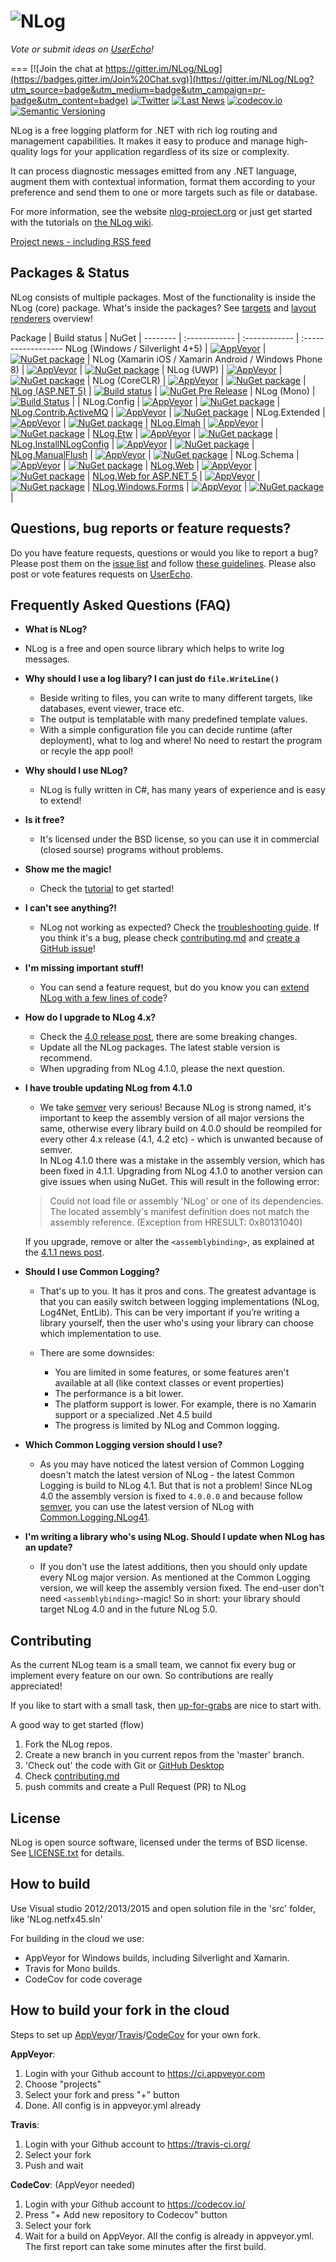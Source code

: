 ![NLog](https://raw.githubusercontent.com/NLog/NLog.github.io/master/images/NLog-logo-only_small.png)
===
*Vote or submit ideas on [UserEcho](https://nlog.userecho.com)!*

===
[![Join the chat at https://gitter.im/NLog/NLog](https://badges.gitter.im/Join%20Chat.svg)](https://gitter.im/NLog/NLog?utm_source=badge&utm_medium=badge&utm_campaign=pr-badge&utm_content=badge)
[![Twitter](https://img.shields.io/badge/Twitter-NLogOfficial-blue.svg)](https://twitter.com/nlogofficial)
[![Last News](https://img.shields.io/badge/News-28_dec_2015-orange.svg)](http://nlog-project.org/archives/)
[![codecov.io](https://codecov.io/github/NLog/NLog/coverage.svg?branch=master)](https://codecov.io/github/NLog/NLog?branch=master) 
[![Semantic Versioning](https://img.shields.io/badge/semver-2.0.0-3D9FE0.svg)](http://semver.org/)


<!--
[![NuGet downloads](https://img.shields.io/nuget/dt/NLog.svg)](https://www.nuget.org/packages/NLog)

[![Pre-release version](https://img.shields.io/nuget/vpre/NLog.svg)](https://www.nuget.org/packages/NLog)--> 



<!--[NLog is Looking for Developers!](http://nlog-project.org/2015/08/05/NLog-is-looking-for-developers.html)-->


NLog is a free logging platform for .NET with rich log routing and management 
capabilities. It makes it easy to produce and manage high-quality logs for 
your application regardless of its size or complexity. 

It can process diagnostic messages emitted from any .NET language, augment 
them with contextual information, format them according to your preference 
and send them to one or more targets such as file or database. 

For more information, see the website [nlog-project.org](http://nlog-project.org)
or just get started with the tutorials on [the NLog wiki](https://github.com/NLog/NLog/wiki).

[Project news - including RSS feed](http://nlog-project.org/archives/)

Packages & Status
---
NLog consists of multiple packages. Most of the functionality is inside the NLog (core) package. What's inside the packages? See [targets](https://github.com/NLog/NLog/wiki/Targets) and [layout renderers](https://github.com/NLog/NLog/wiki/Layout-Renderers) overview!

Package  | Build status | NuGet |
-------- | :------------ | :------------ | :------------------
NLog (Windows / Silverlight 4+5)                                    | [![AppVeyor](https://img.shields.io/appveyor/ci/nlog/nlog/master.svg)](https://ci.appveyor.com/project/nlog/nlog/branch/master)                   | [![NuGet package](https://badge.fury.io/nu/NLog.svg)](https://www.nuget.org/packages/NLog)                            |
NLog (Xamarin iOS / Xamarin Android / Windows Phone 8)              | [![AppVeyor](https://img.shields.io/appveyor/ci/nlog/nlog/master.svg)](https://ci.appveyor.com/project/nlog/nlog/branch/master)                   | [![NuGet package](https://img.shields.io/badge/nuget-v4.3.0--beta2-blue.svg)](https://www.nuget.org/packages/NLog)         |
NLog (UWP)                                                | [![AppVeyor](https://img.shields.io/appveyor/ci/nlog/nlog/master.svg)](https://ci.appveyor.com/project/nlog/nlog/branch/master)                   | [![NuGet package](https://img.shields.io/badge/nuget-v4.3.0--alpha3-blue.svg)](https://www.nuget.org/packages/NLog)         | 
NLog (CoreCLR)                                                | [![AppVeyor](https://img.shields.io/appveyor/ci/nlog/nlog/coreclr.svg)](https://ci.appveyor.com/project/nlog/nlog/branch/coreclr)                   | [![NuGet package](https://img.shields.io/badge/nuget-v4.4.0--alpha1-blue.svg)](https://www.nuget.org/packages/NLog)       | 
[NLog (ASP.NET 5)](https://github.com/NLog/NLog.Framework.Logging)  | [![Build status](https://img.shields.io/appveyor/ci/nlog/nlog-framework-logging/master.svg)](https://ci.appveyor.com/project/nlog/nlog-framework-logging/branch/master) | [![NuGet Pre Release](https://badge.fury.io/nu/NLog.Extensions.Logging.svg)](https://www.nuget.org/packages/NLog.Extensions.Logging) |
NLog (Mono)                                                         | [![Build Status](https://travis-ci.org/NLog/NLog.svg?branch=master)](https://travis-ci.org/NLog/NLog)                                                         |                                                                                                                                  |
NLog.Config                                                         | [![AppVeyor](https://img.shields.io/appveyor/ci/nlog/nlog/master.svg)](https://ci.appveyor.com/project/nlog/nlog/branch/master)                   | [![NuGet package](https://badge.fury.io/nu/NLog.Config.svg)](https://www.nuget.org/packages/NLog.Config)                   |
[NLog.Contrib.ActiveMQ](https://github.com/NLog/NLog.Contrib.ActiveMQ)                                              | [![AppVeyor](https://img.shields.io/appveyor/ci/nlog/nlog-contrib-activemq/master.svg)](https://ci.appveyor.com/project/nlog/nlog-contrib-activemq/branch/master)                   | [![NuGet package](https://badge.fury.io/nu/NLog.Contrib.ActiveMQ.svg)](https://www.nuget.org/packages/NLog.Contrib.ActiveMQ)                   |
NLog.Extended                                                       | [![AppVeyor](https://img.shields.io/appveyor/ci/nlog/nlog/master.svg)](https://ci.appveyor.com/project/nlog/nlog/branch/master)                   | [![NuGet package](https://badge.fury.io/nu/NLog.Extended.svg)](https://www.nuget.org/packages/NLog.Extended)               |
[NLog.Elmah](https://github.com/NLog/NLog.Elmah)                    | [![AppVeyor](https://img.shields.io/appveyor/ci/nlog/nlog-Elmah/master.svg)](https://ci.appveyor.com/project/nlog/nlog-Elmah/branch/master)               | [![NuGet package](https://badge.fury.io/nu/NLog.Elmah.svg)](https://www.nuget.org/packages/NLog.Elmah)                     |
[NLog.Etw](https://github.com/NLog/NLog.Etw)                        | [![AppVeyor](https://img.shields.io/appveyor/ci/nlog/nlog-etw/master.svg)](https://ci.appveyor.com/project/nlog/nlog-etw/branch/master)                   | [![NuGet package](https://badge.fury.io/nu/NLog.Etw.svg)](https://www.nuget.org/packages/NLog.Etw)                         |
[NLog.InstallNLogConfig](https://github.com/NLog/NLog.InstallNLogConfig)                        | [![AppVeyor](https://img.shields.io/appveyor/ci/nlog/nlog-InstallNLogConfig/master.svg)](https://ci.appveyor.com/project/nlog/nlog-InstallNLogConfig/branch/master)                   | [![NuGet package](https://badge.fury.io/nu/NLog.InstallNLogConfig.svg)](https://www.nuget.org/packages/NLog.InstallNLogConfig)                         |
[NLog.ManualFlush](https://github.com/NLog/NLog.ManualFlush)        | [![AppVeyor](https://img.shields.io/appveyor/ci/nlog/nlog-ManualFlush/master.svg)](https://ci.appveyor.com/project/nlog/nlog-ManualFlush/branch/master)   | [![NuGet package](https://badge.fury.io/nu/NLog.ManualFlush.svg)](https://www.nuget.org/packages/NLog.ManualFlush)         |
NLog.Schema                                                         | [![AppVeyor](https://img.shields.io/appveyor/ci/nlog/nlog/master.svg)](https://ci.appveyor.com/project/nlog/nlog/branch/master)                   | [![NuGet package](https://badge.fury.io/nu/NLog.Schema.svg)](https://www.nuget.org/packages/NLog.Schema)                   |
[NLog.Web](https://github.com/NLog/NLog.Web)                        | [![AppVeyor](https://img.shields.io/appveyor/ci/nlog/nlog-web/master.svg)](https://ci.appveyor.com/project/nlog/nlog-web/branch/master)                   | [![NuGet package](https://badge.fury.io/nu/NLog.Web.svg)](https://www.nuget.org/packages/NLog.Web)                         |
[NLog.Web for ASP.NET 5](https://github.com/NLog/NLog.Web)                        | [![AppVeyor](https://img.shields.io/appveyor/ci/nlog/nlog-web/master.svg)](https://ci.appveyor.com/project/nlog/nlog-web/branch/master)                   | [![NuGet package](https://badge.fury.io/nu/NLog.Web.ASPNET5.svg)](https://www.nuget.org/packages/NLog.Web.ASPNET5)                         |
[NLog.Windows.Forms](https://github.com/NLog/NLog.Windows.Forms)    | [![AppVeyor](https://img.shields.io/appveyor/ci/nlog/nlog-windows-forms/master.svg)](https://ci.appveyor.com/project/nlog/nlog-windows-forms/branch/master)           | [![NuGet package](https://badge.fury.io/nu/NLog.Windows.Forms.svg)](https://www.nuget.org/packages/NLog.Windows.Forms)     |





Questions, bug reports or feature requests?
---
Do you have feature requests, questions or would you like to report a bug? Please post them on the [issue list](https://github.com/NLog/NLog/issues) and follow [these guidelines](CONTRIBUTING.md).
Please also post or vote features requests on [UserEcho](https://nlog.userecho.com).


Frequently Asked Questions (FAQ)
---
* **What is NLog?**
 - NLog is a free and open source library which helps to write log messages. 

* **Why should I use a log libary? I can just do `file.WriteLine()`**
  - Beside writing to files, you can write to many different targets, like databases, event viewer, trace etc. 
  - The output is templatable with many predefined template values. 
  - With a simple configuration file you can decide runtime (after deployment), what to log and where! No need to restart the program or recyle the app pool!

* **Why should I use NLog?**
  - NLog is fully written in C#, has many years of experience and is easy to extend!

* **Is it free?**
  - It's licensed under the BSD license, so you can use it in commercial (closed sourse) programs without problems. 
  
* **Show me the magic!**
  - Check the [tutorial](https://github.com/NLog/NLog/wiki/Tutorial) to get started!

* **I can't see anything?!**
  - NLog not working as expected? Check the [troubleshooting guide](https://github.com/NLog/NLog/wiki/Logging-troubleshooting). If you think it's a bug, please check [contributing.md](https://github.com/NLog/NLog/blob/master/CONTRIBUTING.md#bug-reports]) and [create a GitHub issue](https://github.com/NLog/NLog/issues/new)!

* **I'm missing important stuff!**
  - You can send a feature request, but do you know you can [extend NLog with a few lines of code](http://nlog-project.org/2015/06/30/extending-nlog-is-easy.html)?

* **How do I upgrade to NLog 4.x?** 
  - Check the [4.0 release post](http://nlog-project.org/2015/06/09/nlog-4-has-been-released.html), there are some breaking changes.
  - Update all the NLog packages. The latest stable version is recommend. 
  - When upgrading from NLog 4.1.0, please the next question.

* **I have trouble updating NLog from 4.1.0**
  - We take [semver](https://semver.org) very serious! Because NLog is strong named, it's important to keep the assembly version of all major versions the same, otherwise every library build on 4.0.0 should be reompiled for every other 4.x release (4.1, 4.2 etc)  - which is unwanted because of semver. <br>
   In NLog 4.1.0 there was a mistake in the assembly version, which has been fixed in 4.1.1. Upgrading from NLog 4.1.0 to another version can give issues when using NuGet. This will result in the following error:
   
  > Could not load file or assembly 'NLog' or one of its dependencies. The located assembly's manifest definition does not match the assembly reference. (Exception from HRESULT: 0x80131040)

  If you upgrade, remove or alter the `<assemblybinding>`, as explained at the [4.1.1 news post](http://nlog-project.org/2015/09/12/nlog-4-1-1-has-been-released.html).    
  
* **Should I use Common Logging?**
   - That's up to you. It has it pros and cons. The greatest advantage is that you can easily switch between logging implementations (NLog, Log4Net, EntLib). This can be very important if you’re writing a library yourself, then the user who's using your library can choose which implementation to use.

  - There are some downsides: 

     - You are limited in some features, or some features aren't available at all (like context classes or event properties)
     - The performance is a bit lower.
     - The platform support is lower. For example, there is no Xamarin support or a specialized .Net 4.5 build
     - The progress is limited by NLog and Common logging. 
  
* **Which Common Logging version should I use?**
   - As you may have noticed the latest version of Common Logging doesn't match the latest version of NLog -  the latest Common Logging is build to NLog 4.1. But that is not a problem! Since NLog 4.0 the assembly version is fixed to `4.0.0.0` and because follow [semver](https://semver.org), you can use the latest version of NLog with [Common.Logging.NLog41](https://www.nuget.org/packages/Common.Logging.NLog41/). 
    
* **I'm writing a library who's using NLog. Should I update when NLog has an update?**
   - If you don't use the latest additions, then you should only update every NLog major version. As mentioned at the Common Logging version, we will keep the assembly version fixed. The end-user don't need `<assemblybinding>`-magic! So in short: your library should target NLog 4.0 and in the future NLog 5.0.


Contributing
---
As the current NLog team is a small team, we cannot fix every bug or implement every feature on our own. So contributions are really appreciated!

If you like to start with a small task, then
[up-for-grabs](https://github.com/NLog/NLog/issues?utf8=%E2%9C%93&q=is%3Aopen+is%3Aissue+label%3Aup-for-grabs+-label%3A%22almost+ready%22+)  are nice to start with.


A good way to get started (flow)


1. Fork the NLog repos. 
1. Create a new branch in you current repos from the 'master' branch.
1. 'Check out' the code with Git or [GitHub Desktop](https://desktop.github.com/)
1. Check [contributing.md](https://github.com/NLog/NLog/blob/master/CONTRIBUTING.md#sync-projects)
1. push commits and create a Pull Request (PR) to NLog


License
---
NLog is open source software, licensed under the terms of BSD license. 
See [LICENSE.txt](LICENSE.txt) for details.


How to build
---
Use Visual studio 2012/2013/2015 and open solution file in the 'src' folder, like 'NLog.netfx45.sln'

For building in the cloud we use:
- AppVeyor for Windows builds, including Silverlight and Xamarin. 
- Travis for Mono builds.
- CodeCov for code coverage

How to build your fork in the cloud
---
Steps to set up [AppVeyor](https://ci.appveyor.com)/[Travis](https://travis-ci.org/)/[CodeCov](https://codecov.io/) for your own fork.

**AppVeyor**:

1. Login with your Github account to https://ci.appveyor.com 
2. Choose "projects" 
3. Select your fork and press "+" button
4. Done. All config is in appveyor.yml already

**Travis**:

1. Login with your Github account to https://travis-ci.org/
2. Select your fork
3. Push and wait

**CodeCov**: (AppVeyor needed)

1. Login with your Github account to https://codecov.io/
2. Press "+  Add new repository to Codecov" button
3. Select your fork
4. Wait for a build on AppVeyor. All the config is already in appveyor.yml. The first report can take some minutes after the first build.


